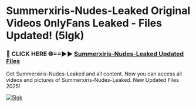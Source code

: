 # Summerxiris-Nudes-Leaked Original Videos 0nlyFans Leaked - Files Updated! (5lgk)

<h3>🔴 CLICK HERE 🌐==►► <a href="https://tinyurl.com/yc6ubb5a" rel="nofollow">Summerxiris-Nudes-Leaked Updated Files</a></h3>

Get Summerxiris-Nudes-Leaked and all content. Now you can access all videos and pictures of Summerxiris-Nudes-Leaked. New Updated Files 2025!

[![5lgk](https://i.imgur.com/7eu0CRL.gif)](https://tinyurl.com/yc6ubb5a)
